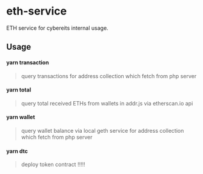 # eth-service

ETH service for cybereits internal usage.

## Usage

#### yarn transaction
> query transactions for address collection which fetch from php server

#### yarn total
> query total received ETHs from wallets in addr.js via etherscan.io api

#### yarn wallet
> query wallet balance via local geth service for address collection which fetch from php server

#### yarn dtc
> deploy token contract !!!!!